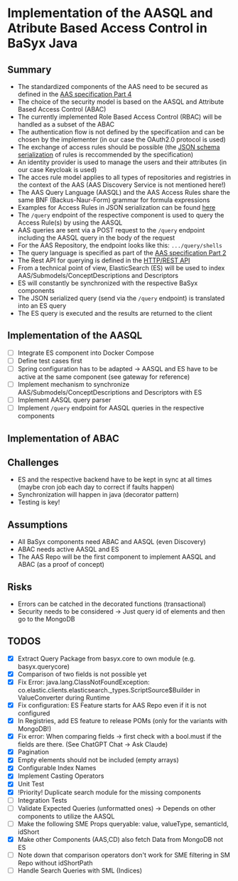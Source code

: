 # Implementation of the AASQL and Atribute Based Access Control in BaSyx Java

## Summary

* The standardized components of the AAS need to be secured as defined in the [AAS specification Part 4](https://industrialdigitaltwin.io/aas-specifications/IDTA-01004/v3.0/index.html)
* The choice of the security model is based on the AASQL and Attribute Based Access Control (ABAC)
* The currently implemented Role Based Access Control (RBAC) will be handled as a subset of the ABAC
* The authentication flow is not defined by the specificatiion and can be chosen by the implementer (in our case the OAuth2.0 protocol is used)
* The exchange of access rules should be possible (the [JSON schema serialization](https://industrialdigitaltwin.io/aas-specifications/IDTA-01004/v3.0/access-rule-model.html#json-serialization) of rules is reccommended by the specification)
* An identity provider is used to manage the users and their attributes (in our case Keycloak is used)
* The acces rule model applies to all types of repositories and registries in the context of the AAS (AAS Discovery Service is not mentioned here!)
* The AAS Query Language (AASQL) and the AAS Access Rules share the same BNF (Backus-Naur-Form) grammar for formula expressions
* Examples for Access Rules in JSON serialization can be found [here](https://industrialdigitaltwin.io/aas-specifications/IDTA-01004/v3.0/annex/json-access-rule-examples.html)
* The `/query` endpoint of the respective component is used to query the Access Rule(s) by using the AASQL
* AAS queries are sent via a POST request to the `/query` endpoint including the AASQL query in the body of the request
* For the AAS Repository, the endpoint looks like this: `.../query/shells`
* The query language is specified as part of the [AAS specification Part 2](https://industrialdigitaltwin.io/aas-specifications/IDTA-01002/v3.2/query-language.html)
* The Rest API for querying is defined in the [HTTP/REST API](https://industrialdigitaltwin.io/aas-specifications/IDTA-01002/v3.2/http-rest-api/http-rest-api.html#_querying)
* From a technical point of view, ElasticSearch (ES) will be used to index AAS/Submodels/ConceptDescriptions and Descriptors
* ES will constantly be synchronized with the respective BaSyx components
* The JSON serialized query (send via the `/query` endpoint) is translated into an ES query
* The ES query is executed and the results are returned to the client

## Implementation of the AASQL

* [ ] Integrate ES component into Docker Compose
* [ ] Define test cases first
* [ ] Spring configuration has to be adapted -> AASQL and ES have to be active at the same component (see gateway for reference)
* [ ] Implement mechanism to synchronize AAS/Submodels/ConceptDescriptions and Descriptors with ES
* [ ] Implement AASQL query parser
* [ ] Implement `/query` endpoint for AASQL queries in the respective components

## Implementation of ABAC

## Challenges

* ES and the respective backend have to be kept in sync at all times (maybe cron job each day to correct if faults happen)
* Synchronization will happen in java (decorator pattern)
* Testing is key!

## Assumptions

* All BaSyx components need ABAC and AASQL (even Discovery)
* ABAC needs active AASQL and ES
* The AAS Repo will be the first component to implement AASQL and ABAC (as a proof of concept)

## Risks

* Errors can be catched in the decorated functions (transactional)
* Security needs to be considered -> Just query id of elements and then go to the MongoDB


## TODOS
* [x] Extract Query Package from basyx.core to own module (e.g. basyx.querycore)
* [x] Comparison of two fields is not possible yet
* [x] Fix Error: java.lang.ClassNotFoundException: co.elastic.clients.elasticsearch._types.ScriptSource$Builder in ValueConverter during Runtime
* [x] Fix configuration: ES Feature starts for AAS Repo even if it is not configured
* [x] In Registries, add ES feature to release POMs (only for the variants with MongoDB!)
* [x] Fix error: When comparing fields -> first check with a bool.must if the fields are there. (See ChatGPT Chat -> Ask Claude)
* [x] Pagination
* [x] Empty elements should not be included (empty arrays)
* [x] Configurable Index Names
* [x] Implement Casting Operators
* [x] Unit Test
* [x] !Priority! Duplicate search module for the missing components
* [ ] Integration Tests
* [ ] Validate Expected Queries (unformatted ones) -> Depends on other components to utilize the AASQL
* [ ] Make the following SME Props queryable: value, valueType, semanticId, idShort
* [x] Make other Components (AAS,CD) also fetch Data from MongoDB not ES
* [ ] Note down that comparison operators don't work for SME filtering in SM Repo without idShortPath
* [ ] Handle Search Queries with SML (Indices)